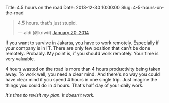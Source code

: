 Title: 4.5 hours on the road
Date: 2013-12-30 10:00:00
Slug: 4-5-hours-on-the-road

<blockquote class="twitter-tweet" lang="en"><p>4.5 hours. that&#39;s just stupid.</p>&mdash; aldi (@kriwil) <a href="https://twitter.com/kriwil/statuses/425135482515619840">January 20, 2014</a></blockquote>
<script async src="//platform.twitter.com/widgets.js" charset="utf-8"></script>

If you want to survive in Jakarta, you have to work remotely. Especially if your company is in IT. There are only few position that can't be done remotely. Probably. My point is, if you should work remotely. Your time is very valuable.

4 hours wasted on the road is more than 4 hours productivity being taken away. To work well, you need a clear mind. And there's no way you could have clear mind if you spend 4 hours in one single trip. Just imagine the things you could do in 4 hours. That's half day of your daily work.

_It's time to revisit my plan. It doesn't work._
